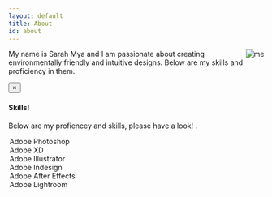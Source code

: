 ```yaml
---
layout: default
title: About
id: about
---
```

<img src="/ images/uploads/IMG_3707.JPG" alt="me" align="right" style="float right">
<p>
My name is Sarah Mya and I am passionate about creating environmentally friendly and intuitive designs. Below are my skills and proficiency in them.</P>


<div class="alert alert-dismissible alert-warning">
  <button type="button" class="close" data-dismiss="alert"> &times;</button>
 
 <h4 class="alert-heading"> Skills!</h4>
  <p class="mb-0"> Below are my profiencey and skills, please have a look! <a href="#" class="alert-link"> </a>.</p>
</div>

<legend>Adobe Photoshop</legend>
<div class="progress"> 
  <div class="progress-bar progress-bar-striped progress-bar-animated" role="progressbar" aria-valuenow="40" aria-valuemin="0" aria-valuemax="100" style="width: 75%"></div>
</div>
</div>

<legend>Adobe XD </legend>
<div class="progress"> 
  <div class="progress-bar progress-bar-striped progress-bar-animated" role="progressbar" aria-valuenow="80" aria-valuemin="0" aria-valuemax="100" style="width: 75%"></div>
</div>
</div>

<legend>Adobe Illustrator</legend>
<div class="progress"> 
  <div class="progress-bar progress-bar-striped progress-bar-animated" role="progressbar" aria-valuenow="70" aria-valuemin="0" aria-valuemax="100" style="width: 75%"></div>
</div>
</div>

<legend>Adobe Indesign </legend>
<div class="progress"> 
  <div class="progress-bar progress-bar-striped progress-bar-animated" role="progressbar" aria-valuenow="80" aria-valuemin="0" aria-valuemax="100" style="width: 75%"></div>
</div>

<legend>Adobe After Effects</legend>
<div class="progress"> 
  <div class="progress-bar progress-bar-striped progress-bar-animated" role="progressbar" aria-valuenow=" 70" aria-valuemin="0" aria-valuemax="100" style="width: 75%"></div>
</div>
</div>

<legend>Adobe Lightroom</legend>
<div class="progress"> 
  <div class="progress-bar progress-bar-striped progress-bar-animated" role="progressbar" aria-valuenow="60" aria-valuemin="0" aria-valuemax="100" style="width: 75%"></div>
</div>


